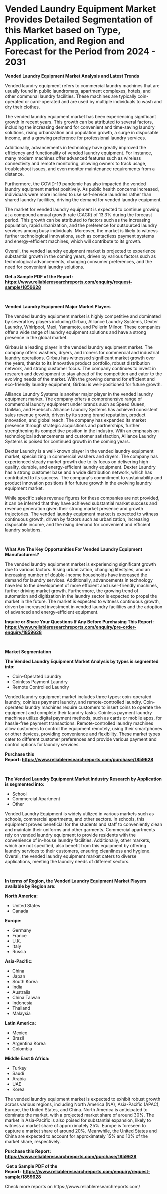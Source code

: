 <p><h1>Vended Laundry Equipment Market Provides Detailed Segmentation of this Market based on Type, Application, and Region and Forecast for the Period from 2024 - 2031</h1></p><p><strong>Vended Laundry Equipment Market Analysis and Latest Trends</strong></p>
<p><p>Vended laundry equipment refers to commercial laundry machines that are usually found in public laundromats, apartment complexes, hotels, and other communal laundry facilities. These machines are typically coin-operated or card-operated and are used by multiple individuals to wash and dry their clothes.</p><p>The vended laundry equipment market has been experiencing significant growth in recent years. This growth can be attributed to several factors, including the increasing demand for convenient and time-saving laundry solutions, rising urbanization and population growth, a surge in disposable income, and a growing preference for professional laundry services.</p><p>Additionally, advancements in technology have greatly improved the efficiency and functionality of vended laundry equipment. For instance, many modern machines offer advanced features such as wireless connectivity and remote monitoring, allowing owners to track usage, troubleshoot issues, and even monitor maintenance requirements from a distance.</p><p>Furthermore, the COVID-19 pandemic has also impacted the vended laundry equipment market positively. As public health concerns increased, individuals were more inclined to use self-service laundries rather than shared laundry facilities, driving the demand for vended laundry equipment.</p><p>The market for vended laundry equipment is expected to continue growing at a compound annual growth rate (CAGR) of 13.3% during the forecast period. This growth can be attributed to factors such as the increasing population, rapid urbanization, and the preference for outsourced laundry services among busy individuals. Moreover, the market is likely to witness further technological innovations, such as contactless payment systems and energy-efficient machines, which will contribute to its growth.</p><p>Overall, the vended laundry equipment market is projected to experience substantial growth in the coming years, driven by various factors such as technological advancements, changing consumer preferences, and the need for convenient laundry solutions.</p></p>
<p><strong>Get a Sample PDF of the Report:&nbsp; <a href="https://www.reliableresearchreports.com/enquiry/request-sample/1859628">https://www.reliableresearchreports.com/enquiry/request-sample/1859628</a></strong></p>
<p>&nbsp;</p>
<p><strong>Vended Laundry Equipment Major Market Players</strong></p>
<p><p>The vended laundry equipment market is highly competitive and dominated by several key players including Girbau, Alliance Laundry Systems, Dexter Laundry, Whirlpool, Maxi, Yamamoto, and Pellerin Milnor. These companies offer a wide range of laundry equipment solutions and have a strong presence in the global market.</p><p>Girbau is a leading player in the vended laundry equipment market. The company offers washers, dryers, and ironers for commercial and industrial laundry operations. Girbau has witnessed significant market growth over the years, thanks to its innovative product portfolio, robust distribution network, and strong customer focus. The company continues to invest in research and development to stay ahead of the competition and cater to the evolving needs of the market. With the growing demand for efficient and eco-friendly laundry equipment, Girbau is well-positioned for future growth.</p><p>Alliance Laundry Systems is another major player in the vended laundry equipment market. The company offers a comprehensive range of commercial laundry equipment under brands such as Speed Queen, UniMac, and Huebsch. Alliance Laundry Systems has achieved consistent sales revenue growth, driven by its strong brand reputation, product innovation, and global reach. The company has expanded its market presence through strategic acquisitions and partnerships, further strengthening its competitive position in the industry. With an emphasis on technological advancements and customer satisfaction, Alliance Laundry Systems is poised for continued growth in the coming years.</p><p>Dexter Laundry is a well-known player in the vended laundry equipment market, specializing in commercial washers and dryers. The company has experienced steady market growth due to its focus on delivering high-quality, durable, and energy-efficient laundry equipment. Dexter Laundry has a strong customer base and a wide distribution network, which has contributed to its success. The company's commitment to sustainability and product innovation positions it for future growth in the evolving laundry equipment market.</p><p>While specific sales revenue figures for these companies are not provided, it can be inferred that they have achieved substantial market success and revenue generation given their strong market presence and growth trajectories. The vended laundry equipment market is expected to witness continuous growth, driven by factors such as urbanization, increasing disposable income, and the rising demand for convenient and efficient laundry solutions.</p></p>
<p>&nbsp;</p>
<p><strong>What Are The Key Opportunities For Vended Laundry Equipment Manufacturers?</strong></p>
<p><p>The vended laundry equipment market is experiencing significant growth due to various factors. Rising urbanization, changing lifestyles, and an increasing number of double-income households have increased the demand for laundry services. Additionally, advancements in technology have led to the development of more efficient and user-friendly machines, further driving market growth. Furthermore, the growing trend of automation and digitization in the laundry sector is expected to propel the market in the future. The market is expected to witness continuous growth, driven by increased investment in vended laundry facilities and the adoption of advanced and energy-efficient equipment.</p></p>
<p><strong>Inquire or Share Your Questions If Any Before Purchasing This Report: <a href="https://www.reliableresearchreports.com/enquiry/pre-order-enquiry/1859628">https://www.reliableresearchreports.com/enquiry/pre-order-enquiry/1859628</a></strong></p>
<p>&nbsp;</p>
<p><strong>Market Segmentation</strong></p>
<p><strong>The Vended Laundry Equipment Market Analysis by types is segmented into:</strong></p>
<p><ul><li>Coin-Operated Laundry</li><li>Coinless Payment Laundry</li><li>Remote Controlled Laundry</li></ul></p>
<p><p>Vended laundry equipment market includes three types: coin-operated laundry, coinless payment laundry, and remote-controlled laundry. Coin-operated laundry machines require customers to insert coins to operate the equipment and complete their laundry tasks. Coinless payment laundry machines utilize digital payment methods, such as cards or mobile apps, for hassle-free payment transactions. Remote-controlled laundry machines allow customers to control the equipment remotely, using their smartphones or other devices, providing convenience and flexibility. These market types cater to different customer preferences and provide various payment and control options for laundry services.</p></p>
<p><strong>Purchase this Report:&nbsp;<a href="https://www.reliableresearchreports.com/purchase/1859628">https://www.reliableresearchreports.com/purchase/1859628</a></strong></p>
<p>&nbsp;</p>
<p><strong>The Vended Laundry Equipment Market Industry Research by Application is segmented into:</strong></p>
<p><ul><li>School</li><li>Commercial Apartment</li><li>Other</li></ul></p>
<p><p>Vended Laundry Equipment is widely utilized in various markets such as schools, commercial apartments, and other sectors. In schools, this equipment proves beneficial for the students and staff to conveniently clean and maintain their uniforms and other garments. Commercial apartments rely on vended laundry equipment to provide residents with the convenience of in-house laundry facilities. Additionally, other markets, which are not specified, also benefit from this equipment by offering laundry services to their customers, ensuring cleanliness and hygiene. Overall, the vended laundry equipment market caters to diverse applications, meeting the laundry needs of different sectors.</p></p>
<p>&nbsp;</p>
<p><strong>In terms of Region, the Vended Laundry Equipment Market Players available by Region are:</strong></p>
<p>
    <p> <strong> North America: </strong>
        <ul>
            <li>United States</li>
            <li>Canada</li>
        </ul>
        </p> 
    <p> <strong> Europe: </strong>
        <ul>
            <li>Germany</li>
            <li>France</li>
            <li>U.K.</li>
            <li>Italy</li>
            <li>Russia</li>
        </ul>
        </p> 
    <p> <strong> Asia-Pacific: </strong>
        <ul>
            <li>China</li>
            <li>Japan</li>
            <li>South Korea</li>
            <li>India</li>
            <li>Australia</li>
            <li>China Taiwan</li>
            <li>Indonesia</li>
            <li>Thailand</li>
            <li>Malaysia</li>
        </ul>
        </p> 
    <p> <strong> Latin America: </strong>
        <ul>
            <li>Mexico</li>
            <li>Brazil</li>
            <li>Argentina Korea</li>
            <li>Colombia</li>
        </ul>
        </p> 
    <p> <strong> Middle East & Africa: </strong>
        <ul>
            <li>Turkey</li>
            <li>Saudi</li>
            <li>Arabia</li>
            <li>UAE</li>
            <li>Korea</li>
        </ul>
    </p>
    </p>
<p><p>The vended laundry equipment market is expected to exhibit robust growth across various regions, including North America (NA), Asia-Pacific (APAC), Europe, the United States, and China. North America is anticipated to dominate the market, with a projected market share of around 30%. The market in Asia-Pacific is also poised for substantial expansion, likely to witness a market share of approximately 25%. Europe is foreseen to capture a market share of around 20%. Meanwhile, the United States and China are expected to account for approximately 15% and 10% of the market share, respectively.</p></p>
<p><strong>Purchase this Report: <a href="https://www.reliableresearchreports.com/purchase/1859628">https://www.reliableresearchreports.com/purchase/1859628</a></strong></p>
<p>&nbsp;<strong>Get a Sample PDF of the Report:&nbsp;&nbsp;<a href="https://www.reliableresearchreports.com/enquiry/request-sample/1859628">https://www.reliableresearchreports.com/enquiry/request-sample/1859628</a></strong></p>
<p><strong></strong></p>
<p>Check more reports on https://www.reliableresearchreports.com/</p>